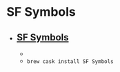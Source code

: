 # SF Symbols
- [SF Symbols](https://developer.apple.com/design/human-interface-guidelines/sf-symbols/overview/)
  - 
  - 
  - `brew cask install SF Symbols`
